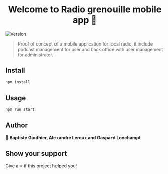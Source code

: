 <h1 align="center">Welcome to Radio grenouille mobile app 👋</h1>
<p>
  <img alt="Version" src="https://img.shields.io/badge/version-1.0.0-blue.svg?cacheSeconds=2592000" />
</p>

> Proof of concept of a mobile application for local radio, it include podcast management for user and back office with user management for administrator.

## Install

```sh
npm install
```

## Usage

```sh
npm run start
```

## Author

👤 **Baptiste Gauthier, Alexandre Leroux and Gaspard Lonchampt**


## Show your support

Give a ⭐️ if this project helped you!
